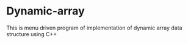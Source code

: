 # Dynamic-array
This is menu driven program of implementation of dynamic array data structure using C++
